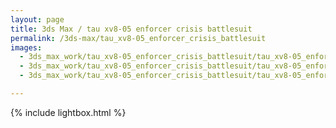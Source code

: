 ```yaml
---
layout: page
title: 3ds Max / tau xv8-05 enforcer crisis battlesuit
permalink: /3ds-max/tau_xv8-05_enforcer_crisis_battlesuit
images:
  - 3ds_max_work/tau_xv8-05_enforcer_crisis_battlesuit/tau_xv8-05_enforcer_crisis_battlesuit_back.png
  - 3ds_max_work/tau_xv8-05_enforcer_crisis_battlesuit/tau_xv8-05_enforcer_crisis_battlesuit_front.png
  - 3ds_max_work/tau_xv8-05_enforcer_crisis_battlesuit/tau_xv8-05_enforcer_crisis_battlesuit_right.png

---
```


{% include lightbox.html %}


